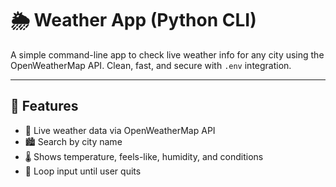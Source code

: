 # 🌦️ Weather App (Python CLI)

A simple command-line app to check live weather info for any city using the OpenWeatherMap API. Clean, fast, and secure with `.env` integration.

---

## 🔧 Features

- 📡 Live weather data via OpenWeatherMap API
- 🏙️ Search by city name
- 🌡️ Shows temperature, feels-like, humidity, and conditions
- 🔁 Loop input until user quits

